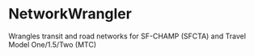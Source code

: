 NetworkWrangler
===============

Wrangles transit and road networks for SF-CHAMP (SFCTA) and Travel Model One/1.5/Two (MTC)
